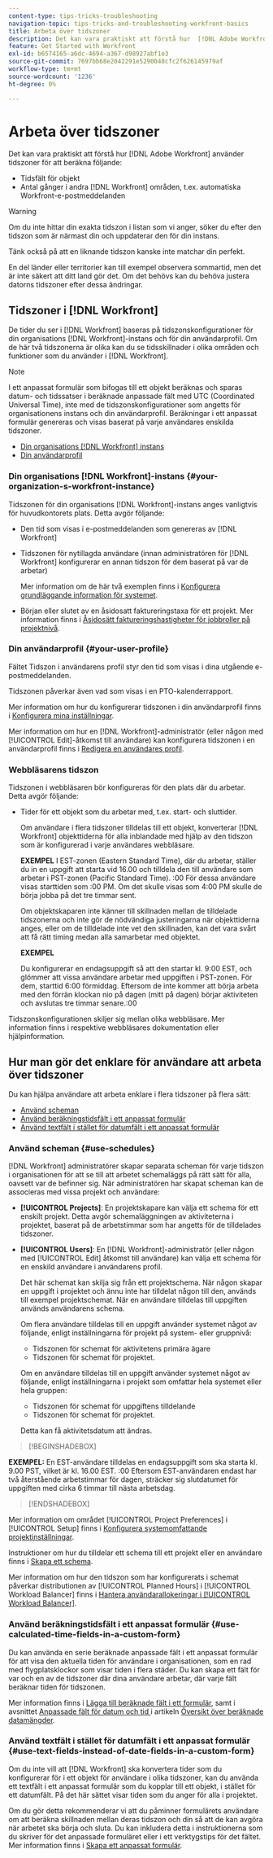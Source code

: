 ```yaml
---
content-type: tips-tricks-troubleshooting
navigation-topic: tips-tricks-and-troubleshooting-workfront-basics
title: Arbeta över tidszoner
description: Det kan vara praktiskt att förstå hur  [!DNL Adobe Workfront]  använder tidszoner för att beräkna tidsfält för objekt och tider i andra områden, som e-postmeddelanden.
feature: Get Started with Workfront
exl-id: b6574165-a6dc-4694-a367-d98927abf1e3
source-git-commit: 7697bb68e2042291e5290048cfc2f626145979af
workflow-type: tm+mt
source-wordcount: '1236'
ht-degree: 0%

---
```


# Arbeta över tidszoner

<!-- Audited: 2/2024 -->

<!--<span class="preview">The highlighted information on this page refers to functionality not yet generally available. It is available only in the Preview environment for all customers. After the monthly releases to Production, the same features are also available in the Production environment for customers who enabled fast releases. </span>   

<span class="preview">For information about fast releases, see [Enable or disable fast releases for your organization](/help/quicksilver/administration-and-setup/set-up-workfront/configure-system-defaults/enable-fast-release-process.md). </span>-->

Det kan vara praktiskt att förstå hur [!DNL Adobe Workfront] använder tidszoner för att beräkna följande:

* Tidsfält för objekt
* Antal gånger i andra [!DNL Workfront] områden, t.ex. automatiska Workfront-e-postmeddelanden

>[!WARNING]
>
>Om du inte hittar din exakta tidszon i listan som vi anger, söker du efter den tidszon som är närmast din och uppdaterar den för din instans.
>
>Tänk också på att en liknande tidszon kanske inte matchar din perfekt.
>
>En del länder eller territorier kan till exempel observera sommartid, men det är inte säkert att ditt land gör det. Om det behövs kan du behöva justera datorns tidszoner efter dessa ändringar.


## Tidszoner i [!DNL Workfront]

De tider du ser i [!DNL Workfront] baseras på tidszonskonfigurationer för din organisations [!DNL Workfront]-instans och för din användarprofil. Om de här två tidszonerna är olika kan du se tidsskillnader i olika områden och funktioner som du använder i [!DNL Workfront].

>[!NOTE]
>
>I ett anpassat formulär som bifogas till ett objekt beräknas och sparas datum- och tidssatser i beräknade anpassade fält med UTC (Coordinated Universal Time), inte med de tidszonskonfigurationer som angetts för organisationens instans och din användarprofil. Beräkningar i ett anpassat formulär genereras och visas baserat på varje användares enskilda tidszoner.

* [Din organisations [!DNL Workfront] instans](#your-organization-s-workfront-instance)
* [Din användarprofil](#your-user-profile)

### Din organisations [!DNL Workfront]-instans {#your-organization-s-workfront-instance}

Tidszonen för din organisations [!DNL Workfront]-instans anges vanligtvis för huvudkontorets plats. Detta avgör följande:

* Den tid som visas i e-postmeddelanden som genereras av [!DNL Workfront]
* Tidszonen för nytillagda användare (innan administratören för [!DNL Workfront] konfigurerar en annan tidszon för dem baserat på var de arbetar)

  Mer information om de här två exemplen finns i [Konfigurera grundläggande information för systemet](../../administration-and-setup/get-started-wf-administration/configure-basic-info.md).

* Början eller slutet av en åsidosatt faktureringstaxa för ett projekt. Mer information finns i [Åsidosätt faktureringshastigheter för jobbroller på projektnivå](../../manage-work/projects/project-finances/override-job-role-billing-rates-at-the-project-level.md).

### Din användarprofil {#your-user-profile}

Fältet Tidszon i användarens profil styr den tid som visas i dina utgående e-postmeddelanden.

Tidszonen påverkar även vad som visas i en PTO-kalenderrapport.

Mer information om hur du konfigurerar tidszonen i din användarprofil finns i [Konfigurera mina inställningar](../../workfront-basics/manage-your-account-and-profile/configuring-your-user-profile/configure-my-settings.md).

Mer information om hur en [!DNL Workfront]-administratör (eller någon med [!UICONTROL Edit]-åtkomst till användare) kan konfigurera tidszonen i en användarprofil finns i [Redigera en användares profil](../../administration-and-setup/add-users/create-and-manage-users/edit-a-users-profile.md).

### Webbläsarens tidszon

Tidszonen i webbläsaren bör konfigureras för den plats där du arbetar. Detta avgör följande:

<!--
* The time shown in your outgoing [!DNL Workfront] email messages
[NOTE FROM LISA: Saeid that dates/times shown in emails are more complicated than how it is described in the article so we decided to comment out this line.]
-->
* Tider för ett objekt som du arbetar med, t.ex. start- och sluttider.

  Om användare i flera tidszoner tilldelas till ett objekt, konverterar [!DNL Workfront] objekttiderna för alla inblandade med hjälp av den tidszon som är konfigurerad i varje användares webbläsare.

  **EXEMPEL**
I EST-zonen (Eastern Standard Time), där du arbetar, ställer du in en uppgift att starta vid 16.00 och tilldela den till användare som arbetar i PST-zonen (Pacific Standard Time). :00 För dessa användare visas starttiden som :00 PM. Om det skulle visas som 4:00 PM skulle de börja jobba på det tre timmar sent.

  Om objektskaparen inte känner till skillnaden mellan de tilldelade tidszonerna och inte gör de nödvändiga justeringarna när objekttiderna anges, eller om de tilldelade inte vet den skillnaden, kan det vara svårt att få rätt timing medan alla samarbetar med objektet.

  **EXEMPEL**

  Du konfigurerar en endagsuppgift så att den startar kl. 9:00 EST, och glömmer att vissa användare arbetar med uppgiften i PST-zonen. För dem, starttid 6:00 förmiddag. Eftersom de inte kommer att börja arbeta med den förrän klockan nio på dagen (mitt på dagen) börjar aktiviteten och avslutas tre timmar senare.:00

Tidszonskonfigurationen skiljer sig mellan olika webbläsare. Mer information finns i respektive webbläsares dokumentation eller hjälpinformation.

## Hur man gör det enklare för användare att arbeta över tidszoner

Du kan hjälpa användare att arbeta enklare i flera tidszoner på flera sätt:

* [Använd scheman](#use-schedules)
* [Använd beräkningstidsfält i ett anpassat formulär](#use-calculated-time-fields-in-a-custom-form)
* [Använd textfält i stället för datumfält i ett anpassat formulär](#use-text-fields-instead-of-date-fields-in-a-custom-form)

### Använd scheman {#use-schedules}

[!DNL Workfront] administratörer skapar separata scheman för varje tidszon i organisationen för att se till att arbetet schemaläggs på rätt sätt för alla, oavsett var de befinner sig. När administratören har skapat scheman kan de associeras med vissa projekt och användare:

* **[!UICONTROL Projects]**: En projektskapare kan välja ett schema för ett enskilt projekt. Detta avgör schemaläggningen av aktiviteterna i projektet, baserat på de arbetstimmar som har angetts för de tilldelades tidszoner.
* **[!UICONTROL Users]**: En [!DNL Workfront]-administratör (eller någon med [!UICONTROL Edit] åtkomst till användare) kan välja ett schema för en enskild användare i användarens profil.

  Det här schemat kan skilja sig från ett projektschema. När någon skapar en uppgift i projektet och ännu inte har tilldelat någon till den, används till exempel projektschemat. När en användare tilldelas till uppgiften används användarens schema.

  Om flera användare tilldelas till en uppgift använder systemet något av följande, enligt inställningarna för projekt på system- eller gruppnivå:

   * Tidszonen för schemat för aktivitetens primära ägare
   * Tidszonen för schemat för projektet.

  Om en användare tilldelas till en uppgift använder systemet något av följande, enligt inställningarna i projekt som omfattar hela systemet eller hela gruppen:

   * Tidszonen för schemat för uppgiftens tilldelande
   * Tidszonen för schemat för projektet.

  Detta kan få aktivitetsdatum att ändras.

>[!BEGINSHADEBOX]

**EXEMPEL:**
En EST-användare tilldelas en endagsuppgift som ska starta kl. 9.00 PST, vilket är kl. 16.00 EST. :00 Eftersom EST-användaren endast har två återstående arbetstimmar för dagen, sträcker sig slutdatumet för uppgiften med cirka 6 timmar till nästa arbetsdag.


>[!ENDSHADEBOX]

Mer information om området [!UICONTROL Project Preferences] i [!UICONTROL Setup] finns i [Konfigurera systemomfattande projektinställningar](../../administration-and-setup/set-up-workfront/configure-system-defaults/set-project-preferences.md).

Instruktioner om hur du tilldelar ett schema till ett projekt eller en användare finns i [Skapa ett schema](../../administration-and-setup/set-up-workfront/configure-timesheets-schedules/create-schedules.md).

Mer information om hur den tidszon som har konfigurerats i schemat påverkar distributionen av [!UICONTROL Planned Hours] i [!UICONTROL Workload Balancer] finns i [Hantera användarallokeringar i [!UICONTROL Workload Balancer]](../../resource-mgmt/workload-balancer/manage-user-allocations-workload-balancer.md).


### Använd beräkningstidsfält i ett anpassat formulär {#use-calculated-time-fields-in-a-custom-form}

Du kan använda en serie beräknade anpassade fält i ett anpassat formulär för att visa den aktuella tiden för användare i organisationen, som en rad med flygplatsklockor som visar tiden i flera städer. Du kan skapa ett fält för var och en av de tidszoner där dina användare arbetar, där varje fält beräknar tiden för tidszonen.

Mer information finns i [Lägga till beräknade fält i ett formulär](/help/quicksilver/administration-and-setup/customize-workfront/create-manage-custom-forms/form-designer/design-a-form/add-a-calculated-field.md), samt i avsnittet [Anpassade fält för datum och tid ](../../reports-and-dashboards/reports/calc-cstm-data-reports/calculated-data-expressions.md#date) i artikeln [Översikt över beräknade datamängder](../../reports-and-dashboards/reports/calc-cstm-data-reports/calculated-data-expressions.md).

### Använd textfält i stället för datumfält i ett anpassat formulär {#use-text-fields-instead-of-date-fields-in-a-custom-form}

Om du inte vill att [!DNL Workfront] ska konvertera tider som du konfigurerar för i ett objekt för användare i olika tidszoner, kan du använda ett textfält i ett anpassat formulär som du kopplar till ett objekt, i stället för ett datumfält. På det här sättet visar tiden som du anger för alla i projektet.

Om du gör detta rekommenderar vi att du påminner formulärets användare om att beräkna skillnaden mellan deras tidszon och din så att de kan avgöra när arbetet ska börja och sluta. Du kan inkludera detta i instruktionerna som du skriver för det anpassade formuläret eller i ett verktygstips för det fältet. Mer information finns i [Skapa ett anpassat formulär](/help/quicksilver/administration-and-setup/customize-workfront/create-manage-custom-forms/form-designer/design-a-form/design-a-form.md).
